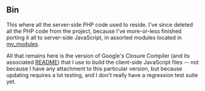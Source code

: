 Bin
---
This where all the server-side PHP code used to reside.  I've since deleted all the PHP code from the project,
because I've more-or-less finished porting it all to server-side JavaScript, in assorted modules located in
[my_modules](/my_modules/).

All that remains here is the version of Google's Closure Compiler (and its associated [README](README)) that I use
to build the client-side JavaScript files -- not because I have any attachment to this particular version, but because
updating requires a lot testing, and I don't really have a regression test suite yet.